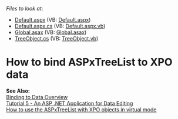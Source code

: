 <!-- default file list -->
*Files to look at*:

* [Default.aspx](./CS/Default.aspx) (VB: [Default.aspx](./VB/Default.aspx))
* [Default.aspx.cs](./CS/Default.aspx.cs) (VB: [Default.aspx.vb](./VB/Default.aspx.vb))
* [Global.asax](./CS/Global.asax) (VB: [Global.asax](./VB/Global.asax))
* [TreeObject.cs](./CS/TreeObject.cs) (VB: [TreeObject.vb](./VB/TreeObject.vb))
<!-- default file list end -->
# How to bind ASPxTreeList to XPO data


<p><strong>See Also:</strong><br />
<a href="http://documentation.devexpress.com/#AspNet/CustomDocument3956">Binding to Data Overview</a><br />
<a href="http://documentation.devexpress.com/#XPO/CustomDocument2540">Tutorial 5 - An ASP .NET Application for Data Editing</a><br />
<a href="https://www.devexpress.com/Support/Center/p/E2107">How to use the ASPxTreeList with XPO objects in virtual mode</a></p>

<br/>


